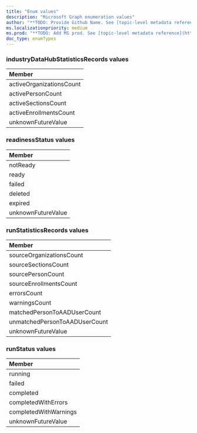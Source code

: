 ```yaml
---
title: "Enum values"
description: "Microsoft Graph enumeration values"
author: "**TODO: Provide Github Name. See [topic-level metadata reference](https://msgo.azurewebsites.net/add/document/guidelines/metadata.html#topic-level-metadata)**"
ms.localizationpriority: medium
ms.prod: "**TODO: Add MS prod. See [topic-level metadata reference](https://msgo.azurewebsites.net/add/document/guidelines/metadata.html#topic-level-metadata)**"
doc_type: enumTypes
---
```


### industryDataHubStatisticsRecords values 



|Member|
|:---|
|activeOrganizationsCount|
|activePersonCount|
|activeSectionsCount|
|activeEnrollmentsCount|
|unknownFutureValue|

### readinessStatus values 



|Member|
|:---|
|notReady|
|ready|
|failed|
|deleted|
|expired|
|unknownFutureValue|

### runStatisticsRecords values 



|Member|
|:---|
|sourceOrganizationsCount|
|sourceSectionsCount|
|sourcePersonCount|
|sourceEnrollmentsCount|
|errorsCount|
|warningsCount|
|matchedPersonToAADUserCount|
|unmatchedPersonToAADUserCount|
|unknownFutureValue|

### runStatus values 



|Member|
|:---|
|running|
|failed|
|completed|
|completedWithErrors|
|completedWithWarnings|
|unknownFutureValue|


